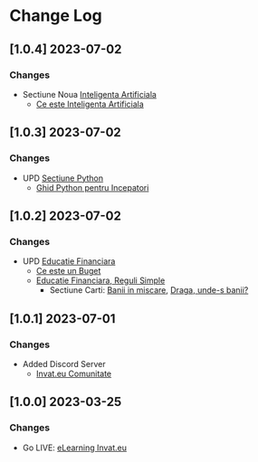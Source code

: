 # Change Log

## [1.0.4] 2023-07-02
### Changes

- Sectiune Noua [Inteligenta Artificiala](https://www.elearning.invat.eu/inteligenta-artificiala/)
  - [Ce este Inteligenta Artificiala](https://www.elearning.invat.eu/inteligenta-artificiala/intro/)

## [1.0.3] 2023-07-02
### Changes

- UPD [Sectiune Python](https://www.elearning.invat.eu/programare/python/)
  - [Ghid Python pentru Incepatori](https://www.elearning.invat.eu/programare/python/pentru-incepatori/)

## [1.0.2] 2023-07-02
### Changes

- UPD [Educatie Financiara](https://www.elearning.invat.eu/educatie-financiara/)
  - [Ce este un Buget](https://www.elearning.invat.eu/educatie-financiara/ce-este/buget/)
  - [Educatie Financiara, Reguli Simple](https://www.elearning.invat.eu/educatie-financiara/reguli-simple/)
    - Sectiune Carti: [Banii in miscare](https://www.elearning.invat.eu/educatie-financiara/reguli-simple/#-banii-in-miscare-prosperitatea-in-10-pasi), [Draga, unde-s banii?](https://www.elearning.invat.eu/educatie-financiara/reguli-simple/#-banii-in-miscare-prosperitatea-in-10-pasi)

## [1.0.1] 2023-07-01
### Changes

- Added Discord Server
  - [Invat.eu Comunitate](https://discord.gg/uh2WWTKt)
  
## [1.0.0] 2023-03-25
### Changes

- Go LIVE: [eLearning Invat.eu](https://www.elearning.invat.eu/)
